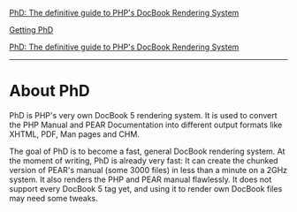 [PhD: The definitive guide to PHP's DocBook Rendering System](index.php)

[Getting PhD](getting-phd.php)

[PhD: The definitive guide to PHP's DocBook Rendering System](index.php)

------

# About PhD

PhD is PHP's very own DocBook 5 rendering system. It is used to convert the PHP Manual and PEAR Documentation into different output formats like XHTML, PDF, Man pages and CHM.

The goal of PhD is to become a fast, general DocBook rendering system. At the moment of writing, PhD is already very fast: It can create the chunked version of PEAR's manual (some 3000 files) in less than a minute on a 2GHz system. It also renders the PHP and PEAR manual flawlessly. It does not support every DocBook 5 tag yet, and using it to render own DocBook files may need some tweaks.